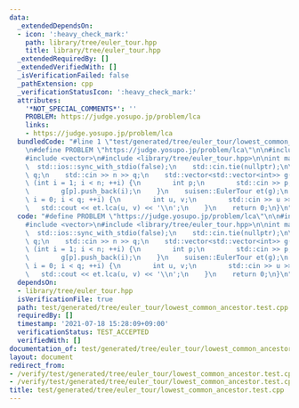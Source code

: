 ```yaml
---
data:
  _extendedDependsOn:
  - icon: ':heavy_check_mark:'
    path: library/tree/euler_tour.hpp
    title: library/tree/euler_tour.hpp
  _extendedRequiredBy: []
  _extendedVerifiedWith: []
  _isVerificationFailed: false
  _pathExtension: cpp
  _verificationStatusIcon: ':heavy_check_mark:'
  attributes:
    '*NOT_SPECIAL_COMMENTS*': ''
    PROBLEM: https://judge.yosupo.jp/problem/lca
    links:
    - https://judge.yosupo.jp/problem/lca
  bundledCode: "#line 1 \"test/generated/tree/euler_tour/lowest_common_ancestor.test.cpp\"\
    \n#define PROBLEM \"https://judge.yosupo.jp/problem/lca\"\n\n#include <iostream>\n\
    #include <vector>\n#include <library/tree/euler_tour.hpp>\n\nint main() {\n  \
    \  std::ios::sync_with_stdio(false);\n    std::cin.tie(nullptr);\n\n    int n,\
    \ q;\n    std::cin >> n >> q;\n    std::vector<std::vector<int>> g(n);\n    for\
    \ (int i = 1; i < n; ++i) {\n        int p;\n        std::cin >> p;\n        g[i].push_back(p);\n\
    \        g[p].push_back(i);\n    }\n    suisen::EulerTour et(g);\n    for (int\
    \ i = 0; i < q; ++i) {\n        int u, v;\n        std::cin >> u >> v;\n     \
    \   std::cout << et.lca(u, v) << '\\n';\n    }\n    return 0;\n}\n"
  code: "#define PROBLEM \"https://judge.yosupo.jp/problem/lca\"\n\n#include <iostream>\n\
    #include <vector>\n#include <library/tree/euler_tour.hpp>\n\nint main() {\n  \
    \  std::ios::sync_with_stdio(false);\n    std::cin.tie(nullptr);\n\n    int n,\
    \ q;\n    std::cin >> n >> q;\n    std::vector<std::vector<int>> g(n);\n    for\
    \ (int i = 1; i < n; ++i) {\n        int p;\n        std::cin >> p;\n        g[i].push_back(p);\n\
    \        g[p].push_back(i);\n    }\n    suisen::EulerTour et(g);\n    for (int\
    \ i = 0; i < q; ++i) {\n        int u, v;\n        std::cin >> u >> v;\n     \
    \   std::cout << et.lca(u, v) << '\\n';\n    }\n    return 0;\n}\n"
  dependsOn:
  - library/tree/euler_tour.hpp
  isVerificationFile: true
  path: test/generated/tree/euler_tour/lowest_common_ancestor.test.cpp
  requiredBy: []
  timestamp: '2021-07-18 15:28:09+09:00'
  verificationStatus: TEST_ACCEPTED
  verifiedWith: []
documentation_of: test/generated/tree/euler_tour/lowest_common_ancestor.test.cpp
layout: document
redirect_from:
- /verify/test/generated/tree/euler_tour/lowest_common_ancestor.test.cpp
- /verify/test/generated/tree/euler_tour/lowest_common_ancestor.test.cpp.html
title: test/generated/tree/euler_tour/lowest_common_ancestor.test.cpp
---
```

